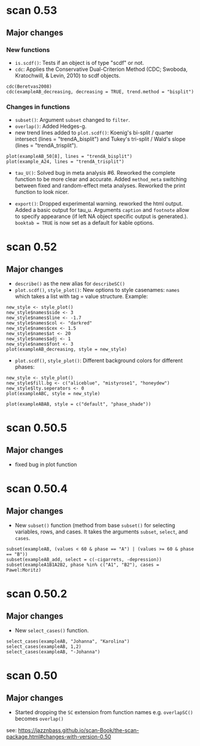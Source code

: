 # scan 0.53

## Major changes

### New functions

- `is.scdf()`: Tests if an object is of type "scdf" or not.
- `cdc`: Applies the Conservative Dual-Criterion Method (CDC; Swoboda,
Kratochwill, & Levin, 2010) to scdf objects.

``` {.r}
cdc(Beretvas2008)
cdc(exampleAB_decreasing, decreasing = TRUE, trend.method = "bisplit")
```

### Changes in functions

- `subset()`: Argument `subset` changed to `filter`.
- `overlap()`: Added Hedges-g.
- new trend lines added to `plot.scdf()`: Koenig's bi-split / quarter intersect (lines = "trendA_bisplit") and Tukey's tri-split / Wald's slope (lines = "trendA_trisplit").

``` {.r}
plot(exampleAB_50[8], lines = "trendA_bisplit")
plot(example_A24, lines = "trendA_trisplit")
```

- `tau_U()`: Solved bug in meta analysis #6. Reworked the complete function to be more clear and accurate. Added `method_meta` switching between fixed and random-effect meta analyses. Reworked the print function to look nicer.

- `export()`: Dropped experimental warning. reworked the html output. Added a basic output for tau_u. Arguments `caption` and `footnote` allow to specify appearance (if left NA object specific output is generated.). `booktab = TRUE` is now set as a default for kable options.

# scan 0.52

## Major changes

-   `describe()` as the new alias for `describeSC()`
-   `plot.scdf()`, `style_plot()`: New options to style casenames: `names` which takes a list with tag = value structure. Example:

``` {.r}
new_style <- style_plot()
new_style$names$side <- 3
new_style$names$line <- -1.7
new_style$names$col <- "darkred"
new_style$names$cex <- 1.5
new_style$names$at <- 20
new_style$names$adj <- 1
new_style$names$font <- 3
plot(exampleAB_decreasing, style = new_style)
```

-   `plot.scdf()`, `style_plot()`: Different background colors for different phases:

``` {.r}
new_style <- style_plot()
new_style$fill.bg <- c("aliceblue", "mistyrose1", "honeydew")
new_style$lty.seperators <- 0
plot(exampleABC, style = new_style)
```

``` {.r}
plot(exampleABAB, style = c("default", "phase_shade"))
```

# scan 0.50.5

## Major changes

-   fixed bug in plot function

# scan 0.50.4

## Major changes

-   New `subset()` function (method from base `subset()` for selecting variables, rows, and cases. It takes the arguments `subset`, `select`, and `cases`.

``` {.r}
subset(exampleAB, (values < 60 & phase == "A") | (values >= 60 & phase == "B"))
subset(exampleAB_add, select = c(-cigarrets, -depression))
subset(exampleA1B1A2B2, phase %in% c("A1", "B2"), cases = Pawel:Moritz)
```

# scan 0.50.2

## Major changes

-   New `select_cases()` function.

``` {.r}
select_cases(exampleAB, "Johanna", "Karolina")
select_cases(exampleAB, 1,2)
select_cases(exampleAB, "-Johanna")
```

# scan 0.50

## Major changes

-   Started dropping the `SC` extension from function names e.g. `overlapSC()` becomes `overlap()`

see: <https://jazznbass.github.io/scan-Book/the-scan-package.html#changes-with-version-0.50>
